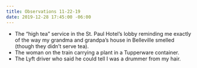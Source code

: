 ```yaml
---
title: Observations 11-22-19
date: 2019-12-28 17:45:00 -06:00
---
```


- The “high tea” service in the St. Paul Hotel’s lobby reminding me exactly of the way my grandma and grandpa’s house in Belleville smelled (though they didn’t serve tea).
- The woman on the train carrying a plant in a Tupperware container.
- The Lyft driver who said he could tell I was a drummer from my hair.
